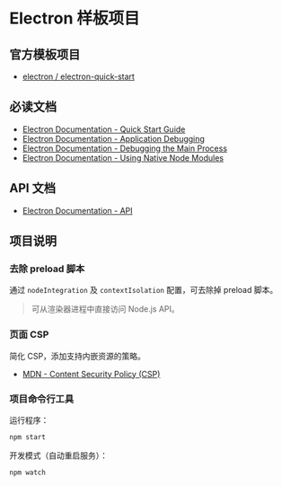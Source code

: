 # Electron 样板项目

## 官方模板项目

- [electron / electron-quick-start](https://github.com/electron/electron-quick-start)

## 必读文档

- [Electron Documentation - Quick Start Guide](https://www.electronjs.org/docs/tutorial/quick-start)
- [Electron Documentation - Application Debugging](https://www.electronjs.org/docs/tutorial/application-debugging)
- [Electron Documentation - Debugging the Main Process](https://www.electronjs.org/docs/tutorial/debugging-main-process)
- [Electron Documentation - Using Native Node Modules](https://www.electronjs.org/docs/tutorial/using-native-node-modules)

## API 文档

- [Electron Documentation - API](https://www.electronjs.org/docs/api)

## 项目说明

### 去除 preload 脚本

通过 `nodeIntegration` 及 `contextIsolation` 配置，可去除掉 preload 脚本。

> 可从渲染器进程中直接访问 Node.js API。

### 页面 CSP

简化 CSP，添加支持内嵌资源的策略。

- [MDN - Content Security Policy (CSP)](https://developer.mozilla.org/en-US/docs/Web/HTTP/CSP)

### 项目命令行工具

运行程序：

```bash
npm start
```

开发模式（自动重启服务）：

```bash
npm watch
```
